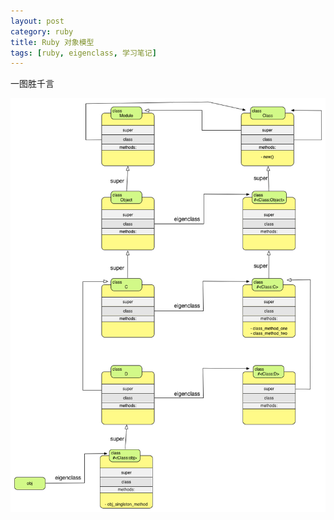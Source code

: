 ```yaml
---
layout: post
category: ruby
title: Ruby 对象模型
tags: [ruby, eigenclass, 学习笔记]
---
```


一图胜千言

![架构图](/assets/img/ruby_eigenclass.png)